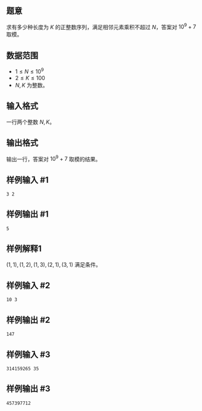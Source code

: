 ## 题意

求有多少种长度为 $K$ 的正整数序列，满足相邻元素乘积不超过 $N$，答案对 $10^9+7$ 取模。


## 数据范围

- $1\le N\le 10^9$
- $2\le K\le100$
- $N,K$ 为整数。

## 输入格式

一行两个整数 $N,K$。

## 输出格式

输出一行，答案对 $10^9+7$ 取模的结果。

## 样例输入 #1
```
3 2
```

## 样例输出 #1
```
5
```

## 样例解释1

$(1,1),(1,2),(1,3),(2,1),(3,1)$ 满足条件。

## 样例输入 #2

```
10 3
```

## 样例输出 #2

```
147
```

## 样例输入 #3

```
314159265 35
```

## 样例输出 #3

```
457397712
```
